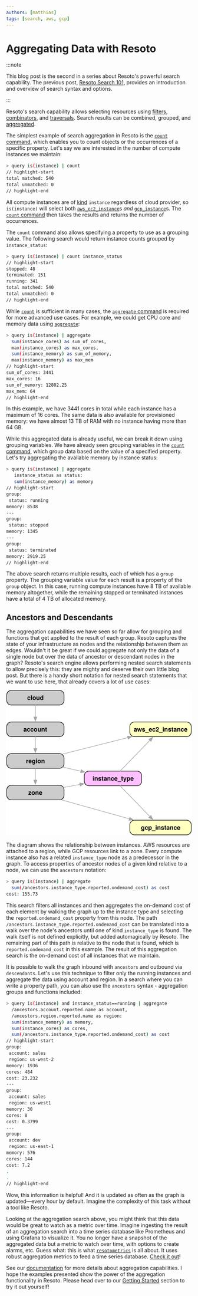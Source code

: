 ```yaml
---
authors: [matthias]
tags: [search, aws, gcp]
---
```


# Aggregating Data with Resoto

:::note

This blog post is the second in a series about Resoto's powerful search capability. The previous post, [Resoto Search 101](/blog/2022/02/04/resoto-search-101), provides an introduction and overview of search syntax and options.

:::

Resoto's search capability allows selecting resources using [filters](/docs/concepts/search/filters), [combinators](/docs/concepts/search/filters#combining-selections), and [traversals](/docs/concepts/search/traversals). Search results can be combined, grouped, and [aggregated](/docs/concepts/search/aggregation).

The simplest example of search aggregation in Resoto is the [`count` command](/docs/reference/cli/count), which enables you to count objects or the occurrences of a specific property. Let's say we are interested in the number of compute instances we maintain:

```bash
> query is(instance) | count
// highlight-start
total matched: 540
total unmatched: 0
// highlight-end
```

All compute instances are of [kind](/docs/concepts/search/filters#selecting-nodes-by-kind) `instance` regardless of cloud provider, so `is(instance)` will select both [`aws_ec2_instance`](/docs/reference/data-models/aws#aws_ec2_instance)s _and_ [`gcp_instance`](/docs/reference/data-models/gcp#gcp_instance)s. The [`count` command](/docs/reference/cli/count) then takes the results and returns the number of occurrences.

The `count` command also allows specifying a property to use as a grouping value. The following search would return instance counts grouped by `instance_status`:

```bash
> query is(instance) | count instance_status
// highlight-start
stopped: 48
terminated: 151
running: 341
total matched: 540
total unmatched: 0
// highlight-end
```

While [`count`](/docs/reference/cli/count) is sufficient in many cases, the [`aggregate` command](/docs/reference/cli/aggregate) is required for more advanced use cases. For example, we could get CPU core and memory data using [`aggregate`](/docs/reference/cli/aggregate):

```bash
> query is(instance) | aggregate
  sum(instance_cores) as sum_of_cores,
  max(instance_cores) as max_cores,
  sum(instance_memory) as sum_of_memory,
  max(instance_memory) as max_mem
// highlight-start
sum_of_cores: 3441
max_cores: 16
sum_of_memory: 12802.25
max_mem: 64
// highlight-end
```

In this example, we have 3441 cores in total while each instance has a maximum of 16 cores. The same data is also available for provisioned memory: we have almost 13 TB of RAM with no instance having more than 64 GB.

While this aggregated data is already useful, we can break it down using grouping variables. We have already seen grouping variables in the [`count` command](/docs/reference/cli/count), which group data based on the value of a specified property. Let's try aggregating the available memory by instance status:

```bash
> query is(instance) | aggregate
   instance_status as status:
   sum(instance_memory) as memory
// highlight-start
group:
 status: running
memory: 8538
---
group:
 status: stopped
memory: 1345
---
group:
 status: terminated
memory: 2919.25
// highlight-end
```

The above search returns multiple results, each of which has a `group` property. The grouping variable value for each result is a property of the `group` object. In this case, running compute instances have 8 TB of available memory altogether, while the remaining stopped or terminated instances have a total of 4 TB of allocated memory.

## Ancestors and Descendants

The aggregation capabilities we have seen so far allow for grouping and functions that get applied to the result of each group. Resoto captures the state of your infrastructure as nodes and the relationship between them as edges. Wouldn't it be great if we could aggregate not only the data of a single node but over the data of ancestor or descendant nodes in the graph? Resoto's search engine allows performing nested search statements to allow precisely this: they are mighty and deserve their own little blog post. But there is a handy short notation for nested search statements that we want to use here, that already covers a lot of use cases:

![Instance Relationships](./img/carz_structure.svg)

The diagram shows the relationship between instances. AWS resources are attached to a region, while GCP resources link to a zone. Every compute instance also has a related `instance_type` node as a predecessor in the graph. To access properties of ancestor nodes of a given kind relative to a node, we can use the `ancestors` notation:

```bash
> query is(instance) | aggregate
  sum(/ancestors.instance_type.reported.ondemand_cost) as cost
cost: 155.73
```

This search filters all instances and then aggregates the on-demand cost of each element by walking the graph up to the instance type and selecting the `reported.ondemand_cost` property from this node. The path `/ancestors.instance_type.reported.ondemand_cost` can be translated into a walk over the node's ancestors until one of kind `instance_type` is found. The walk itself is not defined explicitly, but added automagically by Resoto. The remaining part of this path is relative to the node that is found, which is `reported.ondemand_cost` in this example. The result of this aggregation search is the on-demand cost of all instances that we maintain.

It is possible to walk the graph inbound with `ancestors` and outbound via `descendants`. Let's use this technique to filter only the running instances and aggregate the data using account and region. In a search where you can write a property path, you can also use the `ancestors` syntax - aggregation groups and functions included:

```bash
> query is(instance) and instance_status==running | aggregate
  /ancestors.account.reported.name as account,
  /ancestors.region.reported.name as region:
  sum(instance_memory) as memory,
  sum(instance_cores) as cores,
  sum(/ancestors.instance_type.reported.ondemand_cost) as cost
// highlight-start
group:
 account: sales
 region: us-west-2
memory: 1936
cores: 484
cost: 23.232
---
group:
 account: sales
 region: us-west1
memory: 30
cores: 8
cost: 0.3799
---
group:
 account: dev
 region: us-east-1
memory: 576
cores: 144
cost: 7.2
.
.
// highlight-end
```

Wow, this information is helpful! And it is updated as often as the graph is updated—every hour by default. Imagine the complexity of this task without a tool like Resoto.

Looking at the aggregation search above, you might think that this data would be great to watch as a metric over time. Imagine ingesting the result of an aggregation search into a time series database like Prometheus and using Grafana to visualize it. You no longer have a snapshot of the aggregated data but a metric to watch over time, with options to create alarms, etc. Guess what: this is what [`resotometrics`](https://github.com/someengineering/resoto/tree/main/resotometrics) is all about. It uses robust aggregation metrics to feed a time series database. [Check it out](https://github.com/someengineering/resoto/tree/main/resotometrics)!

See our [documentation](/docs/concepts/search/aggregation) for more details about aggregation capabilities. I hope the examples presented show the power of the aggregation functionality in Resoto. Please head over to our [Getting Started](/docs/getting-started) section to try it out yourself!
